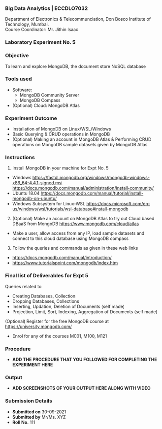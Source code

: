  ### Big Data Analytics | ECCDLO7032 
Department of Electronics & Telecommunciation, 
Don Bosco Institute of Technology, Mumbai.  
Course Coordinator: Mr. Jithin Isaac

### Laboratory Experiment No. 5
 
### Objective  
To learn and explore MongoDB, the document store NoSQL database

### Tools used  
- Software: 
  - MongoDB Community Server
  - MongoDB Compass
- (Optional) Cloud: MongoDB Atlas

### Experiment Outcome
- Installation of MongoDB on Linux/WSL/Windows
- Basic Querying & CRUD operations in MongoDB
- (Optional) Making an account in MongoDB Atlas & Performing CRUD operations on MongoDB sample datasets given by MongoDB Atlas

### Instructions

1. Install MongoDB in your machine for Expt No. 5
  - Windows https://fastdl.mongodb.org/windows/mongodb-windows-x86_64-4.4.1-signed.msi https://docs.mongodb.com/manual/administration/install-community/
  - Ubuntu 18.04 https://docs.mongodb.com/manual/tutorial/install-mongodb-on-ubuntu/
  - Windows Subsystem for Linux-WSL https://docs.microsoft.com/en-us/windows/wsl/tutorials/wsl-database#install-mongodb

2. (Optional) Make an account on MongoDB Atlas to try out Cloud based DBaaS from MongoDB https://www.mongodb.com/cloud/atlas
 - Make a user, allow access from any IP, load sample datasets and connect to this cloud database using MongoDB compass

3. Follow the queries and commands as given in these web links 
 - https://docs.mongodb.com/manual/introduction/
 - https://www.tutorialspoint.com/mongodb/index.htm

### Final list of Deliverables for Expt 5  

Queries related to
  - Creating Databases, Collection 
  - Dropping Databases, Collections 
  - Inserting, Updation, Deletion of Documents (self made)
  - Projection, Limit, Sort, Indexing, Aggregation of Documents (self made)
  
(Optional) Register for the free MongoDB course at https://university.mongodb.com/
 - Enrol for any of the courses M001, M100, M121

### Procedure 
- **ADD THE PROCEDURE THAT YOU FOLLOWED FOR COMPLETING THE EXPERIMENT HERE**

### Output
- **ADD SCREENSHOTS OF YOUR OUTPUT HERE ALONG WITH VIDEO**  

### Submission Details
- **Submitted on** 30-09-2021
- **Submitted by** Mr/Ms. XYZ
- **Roll No.** 111
